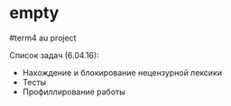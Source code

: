 empty
=======
#term4 au project

Список задач (6.04.16):

* Нахождение и блокирование нецензурной лексики
* Тесты
* Профиллирование работы






